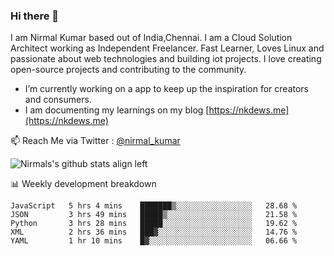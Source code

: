 ### Hi there 👋

 I am Nirmal Kumar based out of India,Chennai. I am a Cloud Solution Architect working as Independent Freelancer. Fast Learner, Loves Linux and passionate about web technologies and building iot projects. I love creating open-source projects and contributing to the community.

- I’m currently working on a app to keep up the inspiration for creators and consumers.
- I am documenting my learnings on my blog [https://nkdews.me](https://nkdews.me)

📫 Reach Me via  Twitter : [@nirmal_kumar](https://twitter.com/nirmal_kumar)

![Nirmals's github stats align left](https://github-readme-stats.vercel.app/api?username=nk-gears&show_icons=true)


📊 Weekly development breakdown

<!--START_SECTION:waka-->
```text
JavaScript   5 hrs 4 mins    ███████▒░░░░░░░░░░░░░░░░░   28.68 % 
JSON         3 hrs 49 mins   █████▒░░░░░░░░░░░░░░░░░░░   21.58 % 
Python       3 hrs 28 mins   █████░░░░░░░░░░░░░░░░░░░░   19.62 % 
XML          2 hrs 36 mins   ███▓░░░░░░░░░░░░░░░░░░░░░   14.76 % 
YAML         1 hr 10 mins    █▓░░░░░░░░░░░░░░░░░░░░░░░   06.66 % 
```
<!--END_SECTION:waka-->


